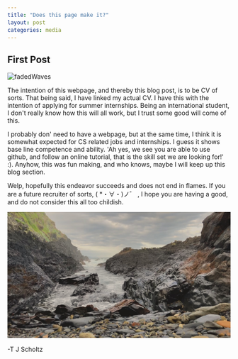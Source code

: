 ```yaml
---
title: "Does this page make it?"
layout: post
categories: media
---
```



## First Post

![fadedWaves](/assets/images/IMG_0496.jpg)

The intention of this webpage, and thereby this blog post, is to be CV of sorts. That being said, I have linked my actual CV.  I have this with the intention of applying for summer internships. Being an international student, I don't really know how this will all work, but I trust some good will come of this.

I probably don' need to have a webpage, but at the same time, I think it is somewhat expected for CS related jobs and internships. I guess it shows base line competence and ability. 'Ah yes, we see you are able to use github, and follow an online tutorial, that is the skill set we are looking for!' :). Anyhow, this was fun making, and who knows, maybe I will keep up this blog section. 

Welp, hopefully this endeavor succeeds and does not end in flames. If you are a future recruiter of sorts, ( *・∀・)ノ゛ , I hope you are having a good, and do not consider this all too childish.

![fadedWaves](/assets/images/ocean.jpg)

-T J Scholtz